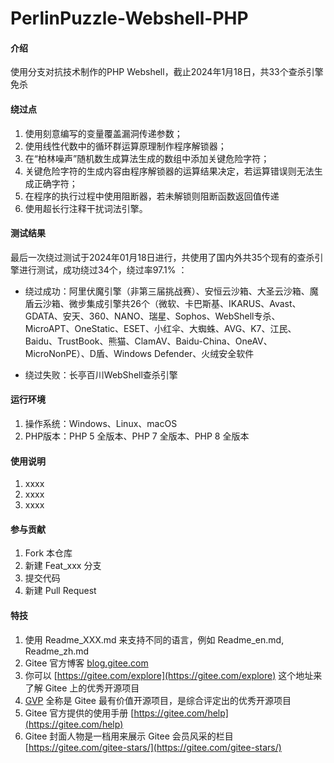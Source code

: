 # PerlinPuzzle-Webshell-PHP

#### 介绍
使用分支对抗技术制作的PHP Webshell，截止2024年1月18日，共33个查杀引擎免杀

#### 绕过点
1. 使用刻意编写的变量覆盖漏洞传递参数；
2. 使用线性代数中的循环群运算原理制作程序解锁器；
3. 在“柏林噪声”随机数生成算法生成的数组中添加关键危险字符；
4. 关键危险字符的生成内容由程序解锁器的运算结果决定，若运算错误则无法生成正确字符；
5. 在程序的执行过程中使用阻断器，若未解锁则阻断函数返回值传递
6. 使用超长行注释干扰词法引擎。

#### 测试结果
最后一次绕过测试于2024年01月18日进行，共使用了国内外共35个现有的查杀引擎进行测试，成功绕过34个，绕过率97.1% ：

- 绕过成功：阿里伏魔引擎（非第三届挑战赛）、安恒云沙箱、大圣云沙箱、魔盾云沙箱、微步集成引擎共26个（微软、卡巴斯基、IKARUS、Avast、GDATA、安天、360、NANO、瑞星、Sophos、WebShell专杀、MicroAPT、OneStatic、ESET、小红伞、大蜘蛛、AVG、K7、江民、Baidu、TrustBook、熊猫、ClamAV、Baidu-China、OneAV、MicroNonPE）、D盾、Windows Defender、火绒安全软件



- 绕过失败：长亭百川WebShell查杀引擎


#### 运行环境

1.  操作系统：Windows、Linux、macOS
2.  PHP版本：PHP 5 全版本、PHP 7 全版本、PHP 8 全版本

#### 使用说明

1.  xxxx
2.  xxxx
3.  xxxx

#### 参与贡献

1.  Fork 本仓库
2.  新建 Feat_xxx 分支
3.  提交代码
4.  新建 Pull Request


#### 特技

1.  使用 Readme\_XXX.md 来支持不同的语言，例如 Readme\_en.md, Readme\_zh.md
2.  Gitee 官方博客 [blog.gitee.com](https://blog.gitee.com)
3.  你可以 [https://gitee.com/explore](https://gitee.com/explore) 这个地址来了解 Gitee 上的优秀开源项目
4.  [GVP](https://gitee.com/gvp) 全称是 Gitee 最有价值开源项目，是综合评定出的优秀开源项目
5.  Gitee 官方提供的使用手册 [https://gitee.com/help](https://gitee.com/help)
6.  Gitee 封面人物是一档用来展示 Gitee 会员风采的栏目 [https://gitee.com/gitee-stars/](https://gitee.com/gitee-stars/)
